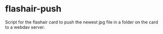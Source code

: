 # flashair-push

Script for the flashair card to push the newest jpg file in a folder on the 
card to a webdav server.

